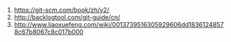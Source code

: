  1. https://git-scm.com/book/zh/v2/
 2. http://backlogtool.com/git-guide/cn/
 3. http://www.liaoxuefeng.com/wiki/0013739516305929606dd18361248578c67b8067c8c017b000
